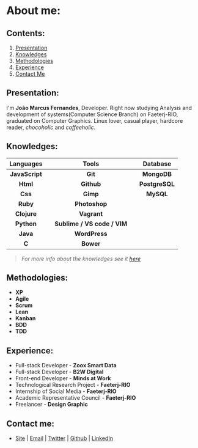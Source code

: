 # About me:

## Contents:
  1. [Presentation](#presentation)
  2. [Knowledges](#knowledges)
  3. [Methodologies](#methodologies)
  4. [Experience](#experience)
  5. [Contact Me](#contact-me)

## Presentation:

I'm **João Marcus Fernandes**, Developer. Right now studying Analysis and development of systems(Computer Science Branch) on Faeterj-RIO, graduated on Computer Graphics. Linux lover, casual player, hardcore reader, *chocoholic* and *coffeeholic*.


## Knowledges:

| Languages        |   | Tools           |   | Database       |
|:----------------:|---|:---------------:|---|:--------------:|
|   **JavaScript** |   |   **Git**       |   | **MongoDB**    |
|   **Html**       |   |   **Github**    |   | **PostgreSQL** |
|   **Css**        |   |   **Gimp**      |   | **MySQL**      |
|   **Ruby**       |   |   **Photoshop** |
|   **Clojure**    |   |   **Vagrant**   |
|   **Python**     |   |   **Sublime / VS code / VIM**   |
|   **Java**       |   |   **WordPress** |
|   **C**          |   |   **Bower**     |
> _For more info about the knowledges see it [here](/knowledges.md)_

## Methodologies:

- **XP**
- **Agile**
- **Scrum**
- **Lean**
- **Kanban**
- **BDD**
- **TDD**

## Experience:
- Full-stack Developer - **Zoox Smart Data**
- Full-stack Developer - **B2W Digital**
- Front-end Developer - **Minds at Work**
- Technological Research Project - **Faeterj-RIO**
- Internship of Social Media - **Faeterj-RIO**
- Academic Representative Council - **Faeterj-RIO**
- Freelancer - **Design Graphic**

## Contact me:

- [Site](http://joaomarcuslf.github.io) | [Email](jmarcusfernandes@gmail.com) | [Twitter](https://twitter.com/joaomarcuslf) | [Github](https://github.com/joaomarcuslf) | [LinkedIn](https://www.linkedin.com/in/jo%C3%A3o-marcus-fernandes-4b8814ba)
